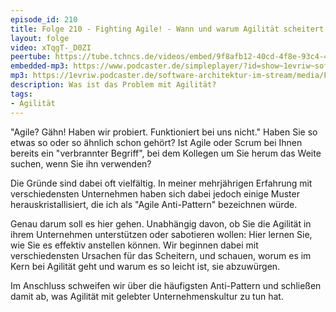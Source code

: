 ```yaml
---
episode_id: 210
title: Folge 210 - Fighting Agile! - Wann und warum Agilität scheitert (Robert Károly)
layout: folge
video: xTqgT-_D0ZI
peertube: https://tube.tchncs.de/videos/embed/9f8afb12-40cd-4f8e-93c4-4bd806e7fcb8
embedded-mp3: https://www.podcaster.de/simpleplayer/?id=show~1evriw~software-architektur-im-stream~pod-115191d593bd69380cc3bc46f8&v=1712914048
mp3: https://1evriw.podcaster.de/software-architektur-im-stream/media/Fighting_Agile-_-_Wann_und_warum_Agilitaet_scheitert_(Robert_Karoly).mp3
description: Was ist das Problem mit Agilität? 
tags:
- Agilität
---
```


"Agile? Gähn! Haben wir probiert. Funktioniert bei uns nicht." Haben
Sie so etwas so oder so ähnlich schon gehört? Ist Agile oder Scrum bei
Ihnen bereits ein "verbrannter Begriff", bei dem Kollegen um Sie herum
das Weite suchen, wenn Sie ihn verwenden?

Die Gründe sind dabei oft vielfältig. In meiner mehrjährigen Erfahrung
mit verschiedensten Unternehmen haben sich dabei jedoch einige Muster
herauskristallisiert, die ich als "Agile Anti-Pattern" bezeichnen
würde.

Genau darum soll es hier gehen. Unabhängig davon, ob Sie die Agilität
in ihrem Unternehmen unterstützen oder sabotieren wollen: Hier lernen
Sie, wie Sie es effektiv anstellen können. Wir beginnen dabei mit
verschiedensten Ursachen für das Scheitern, und schauen, worum es im
Kern bei Agilität geht und warum es so leicht ist, sie abzuwürgen.

Im Anschluss schweifen wir über die häufigsten Anti-Pattern und
schließen damit ab, was Agilität mit gelebter Unternehmenskultur zu
tun hat.

